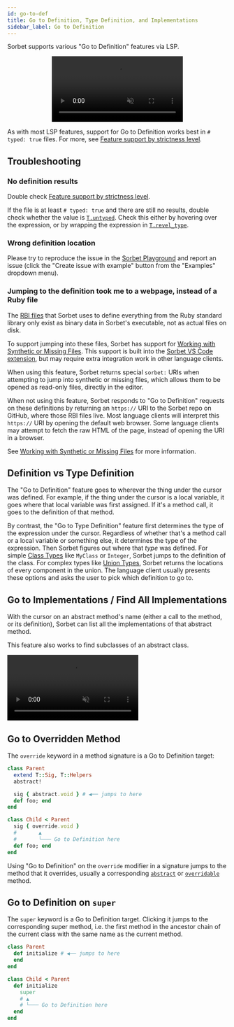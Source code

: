 ```yaml
---
id: go-to-def
title: Go to Definition, Type Definition, and Implementations
sidebar_label: Go to Definition
---
```


Sorbet supports various "Go to Definition" features via LSP.

<video autoplay loop muted playsinline style="max-width: calc(min(314px, 100%)); display:block;margin-left:auto;margin-right:auto;">
  <source src="/img/lsp/go_to_def.mp4" type="video/mp4">
</video>

As with most LSP features, support for Go to Definition works best in
`# typed: true` files. For more, see
[Feature support by strictness level](lsp-typed-level.md).

## Troubleshooting

### No definition results

Double check [Feature support by strictness level](lsp-typed-level.md).

If the file is at least `# typed: true` and there are still no results, double
check whether the value is [`T.untyped`](untyped.md). Check this either by
hovering over the expression, or by wrapping the expression in
[`T.revel_type`](troubleshooting.md#treveal_type).

### Wrong definition location

Please try to reproduce the issue in the [Sorbet Playground](https://sorbet.run)
and report an issue (click the "Create issue with example" button from the
"Examples" dropdown menu).

### Jumping to the definition took me to a webpage, instead of a Ruby file

The [RBI files](rbi.md) that Sorbet uses to define everything from the Ruby
standard library only exist as binary data in Sorbet's executable, not as actual
files on disk.

To support jumping into these files, Sorbet has support for
[Working with Synthetic or Missing Files](sorbet-uris.md). This support is built
into the [Sorbet VS Code extension](vscode.md), but may require extra
integration work in other language clients.

When using this feature, Sorbet returns special `sorbet:` URIs when attempting
to jump into synthetic or missing files, which allows them to be opened as
read-only files, directly in the editor.

When not using this feature, Sorbet responds to "Go to Definition" requests on
these definitions by returning an `https://` URI to the Sorbet repo on GitHub,
where those RBI files live. Most language clients will interpret this `https://`
URI by opening the default web browser. Some language clients may attempt to
fetch the raw HTML of the page, instead of opening the URI in a browser.

See [Working with Synthetic or Missing Files](sorbet-uris.md) for more
information.

## Definition vs Type Definition

The "Go to Definition" feature goes to wherever the thing under the cursor was
defined. For example, if the thing under the cursor is a local variable, it goes
where that local variable was first assigned. If it's a method call, it goes to
the definition of that method.

By contrast, the "Go to Type Definition" feature first determines the type of
the expression under the cursor. Regardless of whether that's a method call or a
local variable or something else, it determines the type of the expression. Then
Sorbet figures out where that _type_ was defined. For simple
[Class Types](class-types.md) like `MyClass` or `Integer`, Sorbet jumps to the
definition of the class. For complex types like [Union Types](union-types.md),
Sorbet returns the locations of every component in the union. The language
client usually presents these options and asks the user to pick which definition
to go to.

## Go to Implementations / Find All Implementations

With the cursor on an abstract method's name (either a call to the method, or
its definition), Sorbet can list all the implementations of that abstract
method.

This feature also works to find subclasses of an abstract class.

<video autoplay loop muted playsinline style="max-width: calc(min(813px, 100%));">
  <source src="/img/lsp/find-all-implementations.mp4" type="video/mp4">
</video>

## Go to Overridden Method

The `override` keyword in a method signature is a Go to Definition target:

```ruby
class Parent
  extend T::Sig, T::Helpers
  abstract!

  sig { abstract.void } # ◀── jumps to here
  def foo; end
end

class Child < Parent
  sig { override.void }
  #       ▲
  #       └─── Go to Definition here
  def foo; end
end
```

Using "Go to Definition" on the `override` modifier in a signature jumps to the
method that it overrides, usually a corresponding [`abstract`](abstract.md) or
[`overridable`](override-checking.md) method.

## Go to Definition on `super`

The `super` keyword is a Go to Definition target. Clicking it jumps to the
corresponding super method, i.e. the first method in the ancestor chain of the
current class with the same name as the current method.

```ruby
class Parent
  def initialize # ◀── jumps to here
  end
end

class Child < Parent
  def initialize
    super
    # ▲
    # └─── Go to Definition here
  end
end
```

